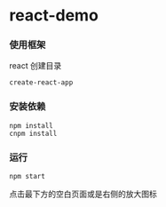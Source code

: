 # react-demo
### 使用框架
react
创建目录 
```
create-react-app
```
### 安装依赖
```
npm install
cnpm install
```
### 运行
```
npm start
```

点击最下方的空白页面或是右侧的放大图标
